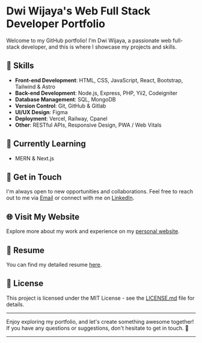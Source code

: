 # Dwi Wijaya's Web Full Stack Developer Portfolio

Welcome to my GitHub portfolio! I'm Dwi Wijaya, a passionate web full-stack developer, and this is where I showcase my projects and skills.

## 🚀 Skills

- **Front-end Development**: HTML, CSS, JavaScript, React, Bootstrap, Tailwind & Astro
- **Back-end Development**: Node.js, Express, PHP, Yii2, Codeigniter
- **Database Management**: SQL, MongoDB
- **Version Control**: Git, GitHub & Gitlab
- **UI/UX Design**: Figma
- **Deployment**: Vercel, Railway, Cpanel
- **Other**: RESTful APIs, Responsive Design, PWA / Web Vitals

## 📖 Currently Learning

- MERN & Next.js

## 💬 Get in Touch

I'm always open to new opportunities and collaborations. Feel free to reach out to me via [Email](mailto:work.dwiwijaya@gmail.com) or connect with me on [LinkedIn](https://www.linkedin.com/in/dwi-wijaya//).

## 🌐 Visit My Website

Explore more about my work and experience on my [personal website](https://dwi-wijaya.vercel.app/).

## 📄 Resume

You can find my detailed resume [here](#).
## 📝 License

This project is licensed under the MIT License - see the [LICENSE.md](LICENSE.md) file for details.

---

Enjoy exploring my portfolio, and let's create something awesome together! If you have any questions or suggestions, don't hesitate to get in touch. 🚀

---

